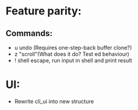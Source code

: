 # Feature parity:
## Commands:
- u undo (Requires one-step-back buffer clone?)
- z "scroll"(What does it do? Test ed behaviour)
- ! shell escape, run input in shell and print result

# UI:
- Rewrite cli_ui into new structure
